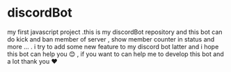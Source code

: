 # discordBot

my first javascript project .this is my discordBot repository and this bot can do kick and ban member of server , show member counter in status and more ... . i try to add some new feature to my discord bot latter and i hope this bot can help you 😊 ,
if you want to can help me to develop this bot and a lot thank you ❤
